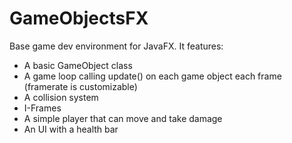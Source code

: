 # GameObjectsFX

Base game dev environment for JavaFX.
It features:

- A basic GameObject class
- A game loop calling update() on each game object each frame (framerate is customizable)
- A collision system
- I-Frames
- A simple player that can move and take damage
- An UI with a health bar

